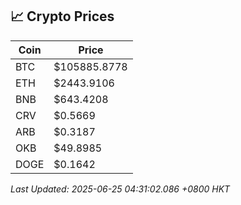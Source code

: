 ## 📈 Crypto Prices

| Coin | Price |
| ---- | ----- |
| BTC | $105885.8778 |
| ETH | $2443.9106 |
| BNB | $643.4208 |
| CRV | $0.5669 |
| ARB | $0.3187 |
| OKB | $49.8985 |
| DOGE | $0.1642 |

_Last Updated: 2025-06-25 04:31:02.086 +0800 HKT_
